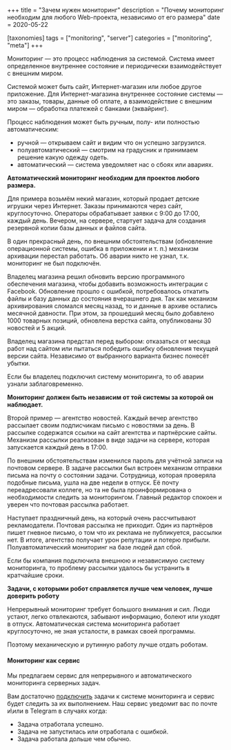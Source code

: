 +++
title = "Зачем нужен мониторинг"
description = "Почему мониторинг необходим для любого Web-проекта, независимо от его размера"
date = 2020-05-22

[taxonomies]
tags = ["monitoring", "server"]
categories = ["monitoring", "meta"]
+++

Мониторинг — это процесс наблюдения за системой. Система имеет определенное внутреннее состояние и 
периодически взаимодействует с внешним миром. 

Системой может быть сайт, Интернет-магазин или любое другое приложение.
Для Интернет-магазина внутреннее состояние системы — это заказы, товары, данные об оплате, а взаимодействие 
с внешним миром — обработка платежей с банками (эквайринг).   

Процесс наблюдения может быть ручным, полу- или полностью автоматическим:
- ручной — открываем сайт и видим что он успешно загрузился. 
- полуавтоматический — смотрим на градусник и принимаем решение какую одежду одеть.
- автоматический — система уведомляет нас о сбоях или авариях.

**Автоматический мониторинг необходим для проектов любого размера.**

Для примера возьмём некий магазин, который продает детские игрушки через Интернет. 
Заказы принимаются через сайт, круглосуточно. Операторы обрабатывает заявки с 9:00 до 17:00, каждый день. 
Вечером, на сервере, стартует задача для создания резервной копии базы данных и файлов сайта.

В один прекрасный день, по внешним обстоятельствам (обновление операционной системы, ошибка в приложении и т. п.) 
механизм архивации перестал работать. Об аварии никто не узнал, т.к. мониторинг не был подключён.  

Владелец магазина решил обновить версию программного обеспечения 
магазина, чтобы добавить возможность интеграции с Facebook. 
Обновление прошло с ошибкой, потребовалось откатить файлы и базу данных до состояния вчерашнего дня. 
Так как механизм архивирования сломался месяц назад, то и данные в архиве 
остались месячной давности. При этом, за прошедший месяц было добавлено 1000 товарных позиций, обновлена верстка сайта, 
опубликованы 30 новостей и 5 акций.

Владелец магазина предстал перед выбором: отказаться от месяца работ над сайтом или пытаться победить ошибку обновления
текущей версии сайта. Независимо от выбранного варианта бизнес понесёт убытки.

Если бы владелец подключил систему мониторинга, то об аварии узнали заблаговременно.
 
**Мониторинг должен быть независим от той системы за которой он наблюдает.**

Второй пример — агентство новостей. Каждый вечер агентство рассылает своим подписчикам письмо с новостями за день.
В рассылке содержатся ссылки на сайт агентства и партнёрские сайты. Механизм рассылки реализован в виде задачи 
на сервере, которая запускается каждый день в 17:00. 

По внешним обстоятельствам изменился пароль для учётной записи на почтовом сервере. 
В задаче рассылки был встроен механизм отправки письма на почту о состоянии задачи. 
Сотрудница, которая проверяла подобные письма, ушла на две недели в отпуск. Её почту переадресовали коллеге, но та 
не была проинформирована о необходимости следить за мониторингом. Главный редактор спокоен и уверен 
что почтовая рассылка работает.

Наступает праздничный день, на который очень рассчитывают рекламодатели. Почтовая рассылка не приходит.
Один из партнёров пишет гневное письмо, о том что их реклама не публикуется, рассылки нет. 
В итоге, агентство получает урон репутации и потерю прибыли. Полуавтоматический мониторинг на базе людей дал сбой.

Если бы компания подключила внешнюю и независимую систему мониторинга, то проблему рассылки удалось бы устранить 
в кратчайшие сроки.

**Задачи, с которыми робот справляется лучше чем человек, лучше доверить роботу**

Непрерывный мониторинг требует большого внимания и сил. 
Люди устают, легко отвлекаются, забывают информацию, болеют или уходят в отпуск.
Автоматическая система мониторинга работает круглосуточно, не зная усталости, в рамках своей программы.

Поэтому механическую и рутинную работу лучше отдать роботам. 

#### Мониторинг как сервис

Мы предлагаем сервис для непрерывного и автоматического мониторинга серверных задач.

Вам достаточно [подключить](https://docs.cronbox.ru/getting-started/) задачи к системе мониторинга и 
сервис будет следить за их выполнением. Наш сервис уведомит вас по почте и\или в Telegram в случаях когда:
- Задача отработала успешно.
- Задача не запустилась или отработала с ошибкой.
- Задача работала дольше чем обычно. 
